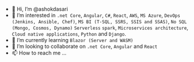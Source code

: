 - 👋 Hi, I’m @ashokdasari
- 👀 I’m interested in `.net Core`, `Angular`, `C#`, `React`, `AWS`, `MS Azure`,  `DevOps (Jenkins, Ansible, Chef)`, `MS BI (T-SQL, SSRS, SSIS and SSAS)`,  `No SQL (Mongo, Cosmos, Dynamo)` `Serverless` `spark`, `Microservices architecture`, `Cloud native applications`, `Python` and `Django`.
- 🌱 I’m currently learning `Blazor (Server and WASM)`
- 💞️ I’m looking to collaborate on `.net Core`, `Angular` and `React`
- 📫 How to reach me ...

<!---
ashokdasari/ashokdasari is a ✨ special ✨ repository because its `README.md` (this file) appears on your GitHub profile.
You can click the Preview link to take a look at your changes.
--->
